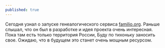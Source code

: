```yaml
---
published: true
---
```

Сегодня узнал о запуске генеалогического сервиса [familio.org](https://familio.org/ "familio.org"). Раньше слышал, что он был в разработке и идея проекта очень интересная. Пока там есть только территория России, Буду по тихоньку заносить свое. Ожидаю, что в будущем это станет очень мощным ресурсом.
